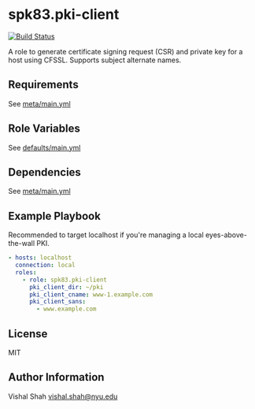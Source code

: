 spk83.pki-client
================
[![Build Status](https://travis-ci.org/spk83/ansible-pki-client.svg?branch=master)](https://travis-ci.org/spk83/ansible-pki-client)

A role to generate certificate signing request (CSR) and private key for a host using CFSSL. Supports subject alternate names. 

Requirements
------------

See [meta/main.yml](meta/main.yml)

Role Variables
--------------

See [defaults/main.yml](defaults/main.yml)

Dependencies
------------

See [meta/main.yml](meta/main.yml)

Example Playbook
----------------
Recommended to target localhost if you're managing a local eyes-above-the-wall PKI.

```yml
- hosts: localhost
  connection: local
  roles:
    - role: spk83.pki-client
      pki_client_dir: ~/pki
      pki_client_cname: www-1.example.com
      pki_client_sans:
        - www.example.com
```

License
-------

MIT

Author Information
------------------

Vishal Shah vishal.shah@nyu.edu
